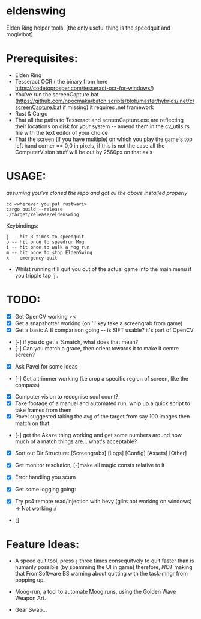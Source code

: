 # eldenswing

Elden Ring helper tools. [the only useful thing is the speedquit and moglvlbot]

# Prerequisites:

- Elden Ring
- Tesseract OCR ( the binary from here https://codetoprosper.com/tesseract-ocr-for-windows/)
- You've run the screenCapture.bat (https://github.com/npocmaka/batch.scripts/blob/master/hybrids/.net/c/screenCapture.bat if missing) it requires .net framework
- Rust & Cargo
- That all the paths to Tesseract and screenCapture.exe are reflecting their locations on disk for _your_ system -- amend them in the cv_utils.rs file with the text editor of your choice
- That the screen (if you have multiple) on which you play the game's top left hand corner == 0,0 in pixels, if this is not the case all the ComputerVision stuff will be out by 2560px on that axis

# USAGE:

_assuming you've cloned the repo and got all the above installed properly_

```
cd <wherever you put rustwari>
cargo build --release
./target/release/eldenswing

```

Keybindings:

```
j -- hit 3 times to speedquit
o -- hit once to speedrun Mog
i -- hit once to walk a Mog run
m -- hit once to stop EldenSwing
x -- emergency quit
```

- Whilst running it'll quit you out of the actual game into the main menu if you tripple tap 'j'.

# TODO:

- [x] Get OpenCV working ><
- [x] Get a snapshotter working (on 'l' key take a screengrab from game)
- [x] Get a basic A:B comparison going -- is SIFT usable? it's part of OpenCV
- [-] if you do get a %match, what does that mean?
- [-] Can you match a grace, then orient towards it to make it centre screen?
- [x] Ask Pavel for some ideas
- [-] Get a trimmer working (i.e crop a specific region of screen, like the compass)
- [x] Computer vision to recognise soul count?
- [x] Take footage of a manual and automated run, whip up a quick script to take frames from them
- [x] Pavel suggested taking the avg of the target from say 100 images then match on that.
- [-] get the Akaze thing working and get some numbers around how much of a match things are... what's acceptable?
- [x] Sort out Dir Structure: [Screengrabs] [Logs] [Config] [Assets] [Other]
- [x] Get monitor resolution, [-]make all magic consts relative to it
- [x] Error handling you scum
- [x] Get some logging going:

- [x] Try ps4 remote read/injection with bevy (gilrs not working on windows) -> Not working :(
- []

# Feature Ideas:

- A speed quit tool, press `j` three times consequitvely to quit faster than is humanly possible (by spamming the UI in game) therefore, _NOT_ making that FromSoftware BS warning about quitting with the task-mngr from popping up.

- Moog-run, a tool to automate Moog runs, using the Golden Wave Weapon Art.

- Gear Swap...

